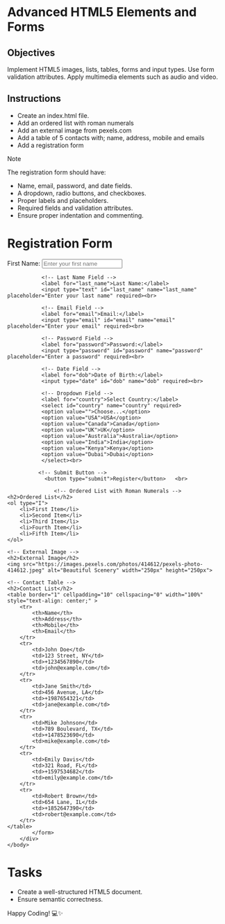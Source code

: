 # Advanced HTML5 Elements and Forms

## Objectives
Implement HTML5 images, lists, tables, forms and input types.
Use form validation attributes.
Apply multimedia elements such as audio and video.

## Instructions

- Create an index.html file.
- Add an ordered list with roman numerals
- Add an external image from pexels.com
- Add a table of 5 contacts with; name, address, mobile and emails
- Add a registration form

>[!NOTE]
>  The registration form should have:
>- Name, email, password, and date fields.
>- A dropdown, radio buttons, and checkboxes.
>- Proper labels and placeholders.
>- Required fields and validation attributes.
>- Ensure proper indentation and commenting.
>
>
<!DOCTYPE html>
<html lang="en">
<head>
    <meta charset="UTF-8">
    <meta name="viewport" content="width=device-width, initial-scale=1.0">
    <title>Registration Form</title>
</head>
<body>
   <div class="container">
       <h1>Registration Form</h1>
          <form action="#" method="POST">
               <!-- First Name Field -->
               <label for="first_name">First Name:</label>
               <input type="text" id="first_name" name="first_name" placeholder="Enter your first name" required><br>
 
               <!-- Last Name Field -->
               <label for="last_name">Last Name:</label>
               <input type="text" id="last_name" name="last_name" placeholder="Enter your last name" required><br>

               <!-- Email Field -->
               <label for="email">Email:</label>
               <input type="email" id="email" name="email" placeholder="Enter your email" required><br>

               <!-- Password Field -->
               <label for="password">Password:</label>
               <input type="password" id="password" name="password" placeholder="Enter a password" required><br>

               <!-- Date Field -->
               <label for="dob">Date of Birth:</label>
               <input type="date" id="dob" name="dob" required><br>

               <!-- Dropdown Field -->
               <label for="country">Select Country:</label>
               <select id="country" name="country" required>
               <option value="">Choose...</option>
               <option value="USA">USA</option>
               <option value="Canada">Canada</option>
               <option value="UK">UK</option>
               <option value="Australia">Australia</option>
               <option value="India">India</option>
               <option value="Kenya">Kenya</option>
               <option value="Dubai">Dubai</option>
               </select><br>

              <!-- Submit Button -->
                <button type="submit">Register</button>   <br>
                
                   <!-- Ordered List with Roman Numerals -->
    <h2>Ordered List</h2>
    <ol type="I">
        <li>First Item</li>
        <li>Second Item</li>
        <li>Third Item</li>
        <li>Fourth Item</li>
        <li>Fifth Item</li>
    </ol>

    <!-- External Image -->
    <h2>External Image</h2>
    <img src="https://images.pexels.com/photos/414612/pexels-photo-414612.jpeg" alt="Beautiful Scenery" width="250px" height="250px">

    <!-- Contact Table -->
    <h2>Contact List</h2>
    <table border="1" cellpadding="10" cellspacing="0" width="100%" style="text-align: center;" >
        <tr>
            <th>Name</th>
            <th>Address</th>
            <th>Mobile</th>
            <th>Email</th>
        </tr>
        <tr>
            <td>John Doe</td>
            <td>123 Street, NY</td>
            <td>+1234567890</td>
            <td>john@example.com</td>
        </tr>
        <tr>
            <td>Jane Smith</td>
            <td>456 Avenue, LA</td>
            <td>+1987654321</td>
            <td>jane@example.com</td>
        </tr>
        <tr>
            <td>Mike Johnson</td>
            <td>789 Boulevard, TX</td>
            <td>+1478523690</td>
            <td>mike@example.com</td>
        </tr>
        <tr>
            <td>Emily Davis</td>
            <td>321 Road, FL</td>
            <td>+1597534682</td>
            <td>emily@example.com</td>
        </tr>
        <tr>
            <td>Robert Brown</td>
            <td>654 Lane, IL</td>
            <td>+1852647390</td>
            <td>robert@example.com</td>
        </tr>
    </table>
            </form>
        </div>
    </body>
</html>

 
# Tasks
- Create a well-structured HTML5 document.
- Ensure semantic correctness.

Happy Coding! 💻✨
